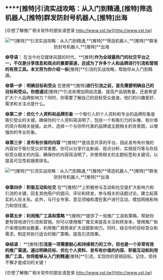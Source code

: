 ## ****[推特]**引流实战攻略：从入门到精通,**[推特]**筛选机器人,**[推特]**群发防封号机器人,**[推特]**出海**

[😍想了解推广相关软件的朋友请登录 http://www.vst.tw](http://www.vst.tw)

 <center><img src="https://vst.tw/MP4/tuiguang/png/1.png" alt="**[推特]**引流实战攻略：从入门到精通,**[推特]**筛选机器人,**[推特]**群发防封号机器人,**[推特]**出海"></center>

**😄导语：**
在当今社交媒体风靡的时代，**[推特]**作为全球最热门的社交平台之一，不仅是分享信息和观点的重要渠道，还成为了许多个人和品牌进行引流和营销的有效工具。本文将为你介绍一些**[推特]**引流的实战攻略，帮助你从入门到精通。

**😄第一步：明确目标和受众**
在使用**[推特]**进行引流之前，首先需要明确自己的目标和受众。你想通过**[推特]**引流来增加网站流量、提高产品销售量，还是希望扩大个人品牌影响力？同时，你需要了解自己的目标受众是谁，他们的兴趣爱好、需求和关注点是什么。

**😄第二步：优化个人资料和品牌形象**
一个吸引人的个人资料和专业的品牌形象是吸引受众的关键。确保你的个人资料简洁明了，包括一个有吸引力的头像、有价值的简介和相关链接。此外，选择一个与你所代表的品牌或主题相关的背景图，以增强你的专业形象。

**😄第三步：发布有价值的内容**
**[推特]**是信息共享的平台，因此发布有价值的内容对于吸引受众非常重要。你可以分享行业新闻、观点分析、实用技巧等与你目标受众相关的内容。确保你的内容简洁明了，并使用相关的主题标签和关键词，以提高可见性和搜索排名。

 <center><img src="https://vst.tw/MP4/tuiguang/png/7.png" alt="**[推特]**引流实战攻略：从入门到精通,**[推特]**筛选机器人,**[推特]**群发防封号机器人,**[推特]**出海"></center>

**😄第四步：积极互动和社交**
在**[推特]**上积极参与互动和社交是扩大影响力和引流的关键。回复其他用户的提问、评论和转发，参与相关的话题讨论，建立起真实的人际关系。此外，与行业专家、意见领袖和潜在客户进行互动，增加网络影响力和信任度。

**😄第五步：利用推广工具和策略**
**[推特]**提供了一些推广工具和策略，帮助你更有效地进行引流和营销。你可以使用推广推文来提高关注和转发率，使用推广账户来增加粉丝数量，利用推广趋势来扩大话题影响力。同时，结合你的目标受众和需求，制定并执行适合的推广策略，提高引流效果。

**😄结语：**
**[推特]**引流是一项需要耐心和持续努力的工作，但也是一个非常有效的推广渠道。通过明确目标、优化个人资料、发布有价值的内容、积极互动和利用推广工具，你将能够从入门到精通**[推特]**引流，实现你的营销目标。记住，坚持不懈才是成功的关键！

[😍想了解推广相关软件的朋友请登录 http://www.vst.tw](http://www.vst.tw)



